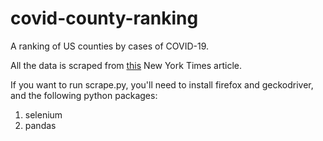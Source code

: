# covid-county-ranking
A ranking of US counties by cases of COVID-19.

All the data is scraped from [this](https://www.nytimes.com/interactive/2020/us/coronavirus-us-cases.html?action=click&module=Spotlight&pgtype=Homepage#g-cases-by-county) New York Times article.

If you want to run scrape.py, you'll need to install firefox and geckodriver, and the following python packages:

1. selenium
2. pandas
